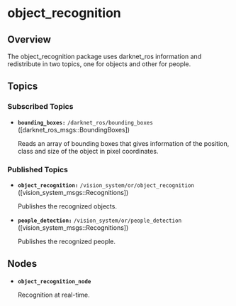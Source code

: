 # object_recognition
## Overview
The object_recognition package uses darknet_ros information and redistribute in two topics, one for objects and other for people.
## Topics
### Subscribed Topics
* **`bounding_boxes:`** `/darknet_ros/bounding_boxes` ([darknet_ros_msgs::BoundingBoxes])

    Reads an array of bounding boxes that gives information of the position, class and size of the object in pixel coordinates.

### Published Topics
* **`object_recognition:`** `/vision_system/or/object_recognition` ([vision_system_msgs::Recognitions])

    Publishes the recognized objects.
    
* **`people_detection:`** `/vision_system/or/people_detection` ([vision_system_msgs::Recognitions])

    Publishes the recognized people.

## Nodes
* **`object_recognition_node`**

    Recognition at real-time.